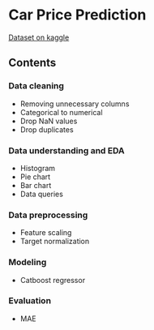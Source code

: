 # Car Price Prediction
[Dataset on kaggle](https://www.kaggle.com/datasets/sidharth178/car-prices-dataset)

## Contents
### Data cleaning
* Removing unnecessary columns
* Categorical to numerical
* Drop NaN values
* Drop duplicates

### Data understanding and EDA
* Histogram
* Pie chart
* Bar chart
* Data queries

### Data preprocessing
* Feature scaling
* Target normalization

### Modeling
* Catboost regressor

### Evaluation
* MAE

